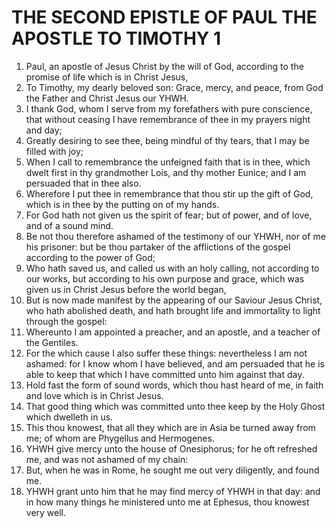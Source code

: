 ﻿# THE SECOND EPISTLE OF PAUL THE APOSTLE TO TIMOTHY 1
1. Paul, an apostle of Jesus Christ by the will of God, according to the promise of life which is in Christ Jesus, 
2. To Timothy, my dearly beloved son: Grace, mercy, and peace, from God the Father and Christ Jesus our YHWH. 
3. I thank God, whom I serve from my forefathers with pure conscience, that without ceasing I have remembrance of thee in my prayers night and day; 
4. Greatly desiring to see thee, being mindful of thy tears, that I may be filled with joy; 
5. When I call to remembrance the unfeigned faith that is in thee, which dwelt first in thy grandmother Lois, and thy mother Eunice; and I am persuaded that in thee also. 
6. Wherefore I put thee in remembrance that thou stir up the gift of God, which is in thee by the putting on of my hands. 
7. For God hath not given us the spirit of fear; but of power, and of love, and of a sound mind. 
8. Be not thou therefore ashamed of the testimony of our YHWH, nor of me his prisoner: but be thou partaker of the afflictions of the gospel according to the power of God; 
9. Who hath saved us, and called us with an holy calling, not according to our works, but according to his own purpose and grace, which was given us in Christ Jesus before the world began, 
10. But is now made manifest by the appearing of our Saviour Jesus Christ, who hath abolished death, and hath brought life and immortality to light through the gospel: 
11. Whereunto I am appointed a preacher, and an apostle, and a teacher of the Gentiles. 
12. For the which cause I also suffer these things: nevertheless I am not ashamed: for I know whom I have believed, and am persuaded that he is able to keep that which I have committed unto him against that day. 
13. Hold fast the form of sound words, which thou hast heard of me, in faith and love which is in Christ Jesus. 
14. That good thing which was committed unto thee keep by the Holy Ghost which dwelleth in us. 
15. This thou knowest, that all they which are in Asia be turned away from me; of whom are Phygellus and Hermogenes. 
16. YHWH give mercy unto the house of Onesiphorus; for he oft refreshed me, and was not ashamed of my chain: 
17. But, when he was in Rome, he sought me out very diligently, and found me. 
18. YHWH grant unto him that he may find mercy of YHWH in that day: and in how many things he ministered unto me at Ephesus, thou knowest very well. 
